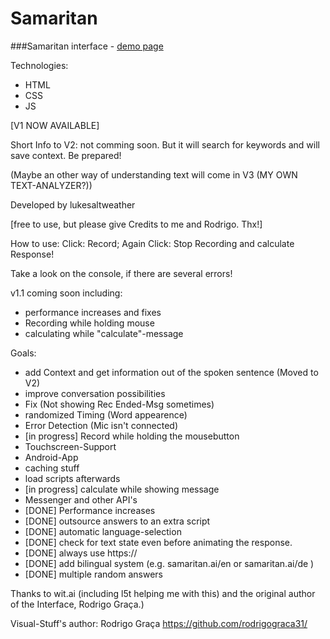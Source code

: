 Samaritan
=========
###Samaritan interface - [demo page](https://lukesaltweather.github.io/en)

Technologies:
* HTML
* CSS
* JS

[V1 NOW AVAILABLE]


Short Info to V2: not comming soon. But it will search for keywords and will save context. Be prepared!

(Maybe an other way of understanding text will come in V3 (MY OWN TEXT-ANALYZER?))

Developed by lukesaltweather

[free to use, but please give Credits to me and Rodrigo. Thx!]

How to use:
Click: Record;
Again Click: Stop Recording and calculate Response!

Take a look on the console, if there are several errors!

v1.1 coming soon including:
* performance increases and fixes
* Recording while holding mouse 
* calculating while "calculate"-message

Goals:

* add Context and get information out of the spoken sentence (Moved to V2)
* improve conversation possibilities
* Fix (Not showing Rec Ended-Msg sometimes)
* randomized Timing (Word appearence)
* Error Detection (Mic isn't connected)
* [in progress] Record while holding the mousebutton
* Touchscreen-Support
* Android-App
* caching stuff
* load scripts afterwards
* [in progress] calculate while showing message 
* Messenger and other API's
* [DONE] Performance increases
* [DONE] outsource answers to an extra script
* [DONE] automatic language-selection
* [DONE] check for text state even before animating the response.
* [DONE] always use https://
* [DONE] add bilingual system (e.g. samaritan.ai/en or samaritan.ai/de )
* [DONE] multiple random answers


Thanks to wit.ai (including l5t helping me  with this) and the original author of the Interface, Rodrigo Graça.)

Visual-Stuff's author:
Rodrigo Graça
https://github.com/rodrigograca31/
